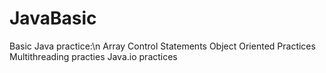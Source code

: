 # JavaBasic
Basic Java practice:\n
Array
Control Statements
Object Oriented Practices
Multithreading practies
Java.io practices
